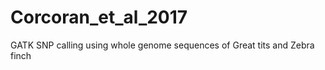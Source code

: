 # Corcoran_et_al_2017

GATK SNP calling using whole genome sequences of Great tits and Zebra finch


